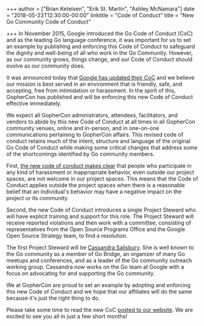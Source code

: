 +++
author = ["Brian Ketelsen", "Erik St. Martin", "Ashley McNamara"]
date = "2018-05-23T12:30:00-00:00"
linktitle = "Code of Conduct"
title = "New Go Community Code of Conduct"

+++
In November 2015, Google introduced the Go Code of Conduct (CoC) and as the leading Go language conference, it was important for us to set an example by publishing and enforcing this Code of Conduct to safeguard the dignity and well-being of all who work in the Go Community. However, as our community grows, things change, and our Code of Conduct should evolve as our community does.

It was announced today that [Google has updated their CoC](https://blog.golang.org/conduct-2018) and we believe our mission is best served in an environment that is friendly, safe, and accepting, free from intimidation or harassment. In the spirit of this, GopherCon has published and will be enforcing this new Code of Conduct effective immediately.

We expect all GopherCon administrators, attendees, facilitators, and vendors to abide by this new Code of Conduct at all times in all GopherCon community venues, online and in-person, and in one-on-one communications pertaining to GopherCon affairs.
This revised code of conduct retains much of the intent, structure and language of the original Go Code of Conduct while making some critical changes that address some of the shortcomings identified by Go community members.

First, [the new code of conduct makes clear](https://golang.org/conduct/#scope) that people who participate in any kind of harassment or inappropriate behavior, even outside our project spaces, are not welcome in our project spaces. This means that the Code of Conduct applies outside the project spaces when there is a reasonable belief that an individual's behavior may have a negative impact on the project or its community.

Second, the new Code of Conduct introduces a single Project Steward who will have explicit training and support for this role. The Project Steward will receive reported violations and then work with a committee, consisting of representatives from the Open Source Programs Office and the Google Open Source Strategy team, to find a resolution.

The first Project Steward will be [Cassandra Salisbury](https://twitter.com/cassandraoid). She is well known to the Go community as a member of Go Bridge, an organizer of many Go meetups and conferences, and as a leader of the Go community outreach working group. Cassandra now works on the Go team at Google with a focus on advocating for and supporting the Go community.

We at GopherCon are proud to set an example by adopting and enforcing this new Code of Conduct and we hope that our affiliates will do the same because it's just the right thing to do.

Please take some time to read the new CoC [posted to our website](https://www.gophercon.com/page/1325144/code-of-conduct). We are excited to see you all in just a few short months!
